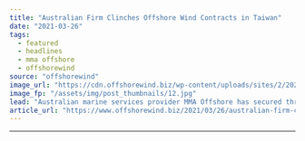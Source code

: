 ```yaml
---
title: "Australian Firm Clinches Offshore Wind Contracts in Taiwan"
date: "2021-03-26"
tags: 
  - featured
  - headlines
  - mma offshore
  - offshorewind
source: "offshorewind"
image_url: "https://cdn.offshorewind.biz/wp-content/uploads/sites/2/2021/03/26084002/Australian-Firm-Scoops-Offshore-Wind-Contracts-in-Taiwan.jpg"
image_fp: "/assets/img/post_thumbnails/12.jpg"
lead: "Australian marine services provider MMA Offshore has secured three new contracts in the offshore"
article_url: "https://www.offshorewind.biz/2021/03/26/australian-firm-clinches-offshore-wind-contracts-in-taiwan/"
---
```


---
